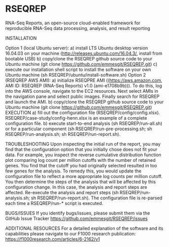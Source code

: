# RSEQREP

RNA-Seq Reports, an open-source cloud-enabled framework for reproducible RNA-Seq data processing, analysis, and result reporting


INSTALLATION
 
Option 1 (local Ubuntu server): 
a)       install LTS Ubuntu desktop version 16.04.03 on your machine (http://releases.ubuntu.com/16.04.3/, install from bootable USB)
b)      copy/clone the RSEQREP github source code to your Ubuntu machine (git clone https://github.com/emmesgit/RSEQREP.git)
c)       execute our installation shell script to install the software on your own Ubuntu machine (sh RSEQREP/ubuntu/install-software.sh)
Option 2 (RSEQREP AWS AMI):
a)       initialize RSEQPRE AMI ((https://aws.amazon.com, AMI ID: RSEQREP (RNA-Seq Reports) v1.0 (ami-e1708b9b))).  To do this, log into the AWS console, navigate to the EC2 resources.  Next select AMIs in the navigation pane and select public images.  Finally search for RSEQREP and launch the AMI.
b)      copy/clone the RSEQREP github source code to your Ubuntu machine (git clone https://github.com/emmesgit/RSEQREP.git)
EXECUTION
a)       fill out the configuration file (RSEQREP/config/config.xlsx).  RSEQREP/case-study/config-henn.xlsx is an example of a complete configuration file. 
b)      execute start-to-end analysis (sh RSEQREP/run-all.sh) or for a particular component (sh RSEQREP/run-pre-processing.sh; sh RSEQREP/run-analysis.sh; sh RSEQREP/run-report.sh).
 
TROUBLESHOOTING
Upon inspecting the initial run of the report, you may find that the configuration option that you initially chose does not fit your data.  For example, you inspect the reverse cumulative distribution function plot comparing log count per million cutoffs with the number of retained genes.  You find that the cutoff you had originally selected resulted in too few genes for the analysis.  To remedy this, you would update the configuration file to reflect a more appropriate log counts per million cutoff.  You then determine the steps of the analysis that will be affected by this configuration change.  In this case, the analysis and report steps are affected.  Re-execute the analysis and report steps (sh RSEQREP/run-analysis.sh; sh RSEQREP/run-report.sh).  The configuration file is re-parsed each time a RSEQREP/run-* script is executed.
 
BUGS/ISSUES
If you identify bugs/issues, please submit them via the GitHub Issue Tracker 
https://github.com/emmesgit/RSEQREP/issues
 
ADDITIONAL RESOURCES
For a detailed explanation of the software and its capabilities please navigate to our F1000 research publication:
https://f1000research.com/articles/6-2162/v1
 


